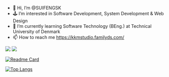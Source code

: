 - 👋 Hi, I’m @SUIFENGSK
- 🕹️ I’m interested in Software Development, System Development & Web Design
- 🤖 I’m currently learning Software Technology (BEng.) at Technical University of Denmark
- 📫 How to reach me https://kkmstudio.familyds.com/

<!---
SUIFENGSK/SUIFENGSK is a ✨ special ✨ repository because its `README.md` (this file) appears on your GitHub profile.
You can click the Preview link to take a look at your changes.
--->
![](https://komarev.com/ghpvc/?username=SUIFENGSK&color=blue)
![](https://visitor-badge.glitch.me/badge?page_id=SUIFENGSK.profile)

[![Readme Card](https://github-readme-stats.vercel.app/api?username=SUIFENGSK&show_icons=true&count_private=true&count_private=true&theme=dark)](https://github.com/SUIFENGSK/)

[![Top Langs](https://github-readme-stats.vercel.app/api/top-langs/?username=SUIFENGSK&theme=dark&layout=compact)](https://github.com/SUIFENGSK/)
